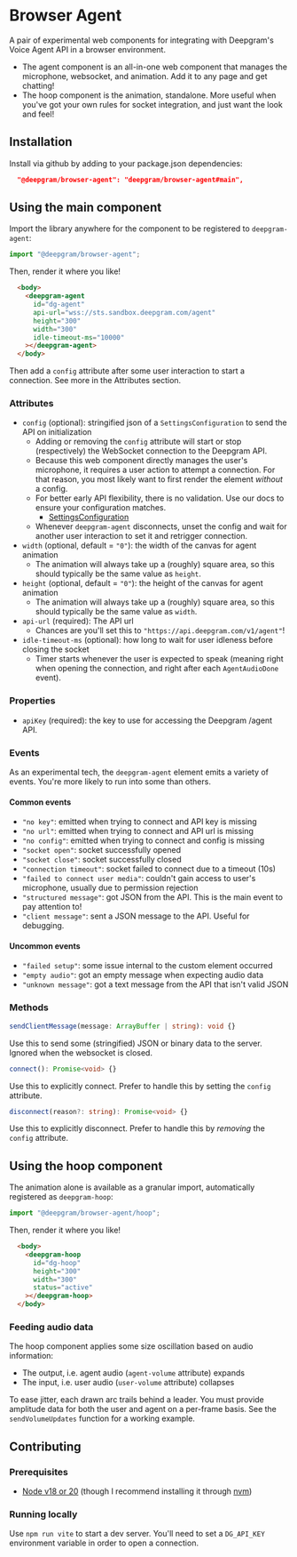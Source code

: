 # Browser Agent

A pair of experimental web components for integrating with Deepgram's Voice Agent API in a browser environment.

- The agent component is an all-in-one web component that manages the microphone, websocket, and
  animation. Add it to any page and get chatting!
- The hoop component is the animation, standalone. More useful when you've got your own rules for
  socket integration, and just want the look and feel!

## Installation

Install via github by adding to your package.json dependencies:

```json
  "@deepgram/browser-agent": "deepgram/browser-agent#main",
```

## Using the main component

Import the library anywhere for the component to be registered to `deepgram-agent`:

```js
import "@deepgram/browser-agent";
```

Then, render it where you like!

```html
  <body>
    <deepgram-agent
      id="dg-agent"
      api-url="wss://sts.sandbox.deepgram.com/agent"
      height="300"
      width="300"
      idle-timeout-ms="10000"
    ></deepgram-agent>
  </body>
```

Then add a `config` attribute after some user interaction to start a connection. See more in the
Attributes section.

### Attributes


- `config` (optional): stringified json of a `SettingsConfiguration` to send the API on initialization
  - Adding or removing the `config` attribute will start or stop (respectively) the WebSocket
    connection to the Deepgram API.
  - Because this web component directly manages the user's microphone, it requires a user action to
    attempt a connection. For that reason, you most likely want to first render the element
    _without_ a config.
  - For better early API flexibility, there is no validation. Use our docs to ensure your
    configuration matches.
    - [SettingsConfiguration](https://developers.deepgram.com/docs/voice-agent-settings-configuration)
  - Whenever `deepgram-agent` disconnects, unset the config and wait for another user interaction to
    set it and retrigger connection.
- `width` (optional, default = `"0"`): the width of the canvas for agent animation
  - The animation will always take up a (roughly) square area, so this should typically be the same
    value as `height`.
- `height` (optional, default = `"0"`): the height of the canvas for agent animation
  - The animation will always take up a (roughly) square area, so this should typically be the same
    value as `width`.
- `api-url` (required): The API url
  - Chances are you'll set this to `"https://api.deepgram.com/v1/agent"`!
- `idle-timeout-ms` (optional): how long to wait for user idleness before closing the socket
  - Timer starts whenever the user is expected to speak (meaning right when opening the connection,
    and right after each `AgentAudioDone` event).

### Properties

- `apiKey` (required): the key to use for accessing the Deepgram /agent API.

### Events

As an experimental tech, the `deepgram-agent` element emits a variety of events. You're more likely
to run into some than others.

#### Common events

- `"no key"`: emitted when trying to connect and API key is missing
- `"no url"`: emitted when trying to connect and API url is missing
- `"no config"`: emitted when trying to connect and config is missing
- `"socket open"`: socket successfully opened
- `"socket close"`: socket successfully closed
- `"connection timeout"`: socket failed to connect due to a timeout (10s)
- `"failed to connect user media"`: couldn't gain access to user's microphone, usually due to
  permission rejection
- `"structured message"`: got JSON from the API. This is the main event to pay attention to!
- `"client message"`: sent a JSON message to the API. Useful for debugging.

#### Uncommon events

- `"failed setup"`: some issue internal to the custom element occurred
- `"empty audio"`: got an empty message when expecting audio data
- `"unknown message"`: got a text message from the API that isn't valid JSON

### Methods

```ts
sendClientMessage(message: ArrayBuffer | string): void {}
```

Use this to send some (stringified) JSON or binary data to the server. Ignored when the websocket is
closed.

```ts
connect(): Promise<void> {}
```

Use this to explicitly connect. Prefer to handle this by setting the `config` attribute.

```ts
disconnect(reason?: string): Promise<void> {}
```

Use this to explicitly disconnect. Prefer to handle this by _removing_ the `config` attribute.

## Using the hoop component

The animation alone is available as a granular import, automatically registered as `deepgram-hoop`:

```js
import "@deepgram/browser-agent/hoop";
```

Then, render it where you like!

```html
  <body>
    <deepgram-hoop
      id="dg-hoop"
      height="300"
      width="300"
      status="active"
    ></deepgram-hoop>
  </body>
```

### Feeding audio data

The hoop component applies some size oscillation based on audio information:

- The output, i.e. agent audio (`agent-volume` attribute) expands
- The input, i.e. user audio (`user-volume` attribute) collapses

To ease jitter, each drawn arc trails behind a leader. You must provide amplitude data for both the
user and agent on a per-frame basis. See the `sendVolumeUpdates` function for a working example.

## Contributing

### Prerequisites

- [Node v18 or 20](https://nodejs.org/en/download/) (though I recommend installing it through
  [nvm](https://github.com/nvm-sh/nvm#installing-and-updating))

### Running locally

Use `npm run vite` to start a dev server. You'll need to set a `DG_API_KEY` environment variable in
order to open a connection.
